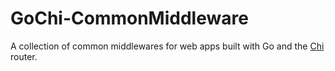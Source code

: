 # GoChi-CommonMiddleware

A collection of common middlewares for web apps built with Go and the [Chi](https://github.com/go-chi/chi) router.